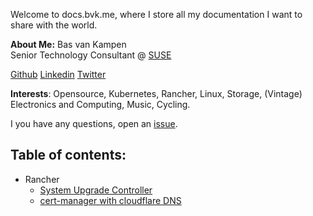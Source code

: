 Welcome to docs.bvk.me, where I store all my documentation I want to share with the world.

**About Me:**
Bas van Kampen  
Senior Technology Consultant @ [SUSE](https://www.suse.com)  

[Github](https://github.com/bvankampen) [Linkedin](https://www.linkedin.com/in/bas-van-kampen-082aa86) [Twitter](https://twitter.com/basvk)

**Interests**:
Opensource, Kubernetes, Rancher, Linux, Storage, (Vintage) Electronics and Computing, Music, Cycling.

I you have any questions, open an [issue](https://github.com/bvankampen/docs/issues).

## Table of contents:

- Rancher
  - [System Upgrade Controller](/rancher/system-upgrade-controller.md)
  - [cert-manager with cloudflare DNS](rancher/cert-manager-cloudflare.md)

